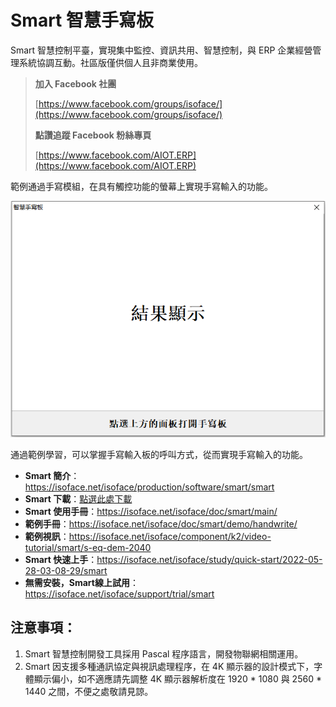 # Smart 智慧手寫板

Smart 智慧控制平臺，實現集中監控、資訊共用、智慧控制，與 ERP 企業經營管理系統協調互動。社區版僅供個人且非商業使用。

> **加入 Facebook 社團**
>
> [https://www.facebook.com/groups/isoface/](https://www.facebook.com/groups/isoface/)
> 
> **點讚追蹤 Facebook 粉絲專頁**
> 
> [https://www.facebook.com/AIOT.ERP](https://www.facebook.com/AIOT.ERP)

範例通過手寫模組，在具有觸控功能的螢幕上實現手寫輸入的功能。

![](images/s-eq-dem-2040_handwrite_cht_s.png)

通過範例學習，可以掌握手寫輸入板的呼叫方式，從而實現手寫輸入的功能。

* **Smart 簡介**：https://isoface.net/isoface/production/software/smart/smart
* **Smart 下載**：[點選此處下載](https://github.com/isoface-iot/Smart/releases/latest)
* **Smart 使用手冊**：https://isoface.net/isoface/doc/smart/main/
* **範例手冊**：https://isoface.net/isoface/doc/smart/demo/handwrite/
* **範例視訊**：https://isoface.net/isoface/component/k2/video-tutorial/smart/s-eq-dem-2040
* **Smart 快速上手**：https://isoface.net/isoface/study/quick-start/2022-05-28-03-08-29/smart
* **無需安裝，Smart線上試用**：https://isoface.net/isoface/support/trial/smart

## 注意事項：
1. Smart 智慧控制開發工具採用 Pascal 程序語言，開發物聯網相關運用。
2. Smart 因支援多種通訊協定與視訊處理程序，在 4K 顯示器的設計模式下，字體顯示偏小，如不適應請先調整 4K 顯示器解析度在 1920 * 1080 與 2560 * 1440 之間，不便之處敬請見諒。